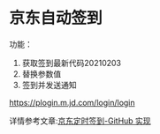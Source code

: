# 京东自动签到
功能：
1. 获取签到最新代码20210203
2. 替换参数值
3. 签到并发送通知

https://plogin.m.jd.com/login/login

详情参考文章:[京东定时签到-GitHub 实现](https://ruicky.me/2020/06/05/jd-sign/)

